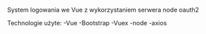 System logowania we Vue z wykorzystaniem serwera node oauth2

Technologie użyte:
-Vue
-Bootstrap
-Vuex
-node
-axios


